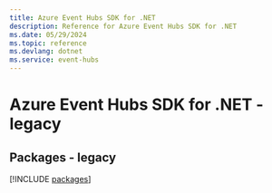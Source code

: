 ```yaml
---
title: Azure Event Hubs SDK for .NET
description: Reference for Azure Event Hubs SDK for .NET
ms.date: 05/29/2024
ms.topic: reference
ms.devlang: dotnet
ms.service: event-hubs
---
```

# Azure Event Hubs SDK for .NET - legacy
## Packages - legacy
[!INCLUDE [packages](event-hubs-index.md)]